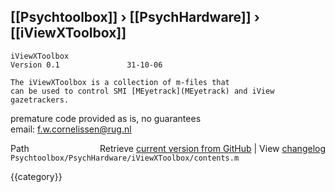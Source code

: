 ## [[Psychtoolbox]] &#8250; [[PsychHardware]] &#8250; [[iViewXToolbox]]

    iViewXToolbox  
    Version 0.1               31-10-06  
  
    The iViewXToolbox is a collection of m-files that  
    can be used to control SMI [MEyetrack](MEyetrack) and iView gazetrackers.  
   premature code provided as is, no guarantees  
   email: f.w.cornelissen@rug.nl  




<div class="code_header" style="text-align:right;">
  <span style="float:left;">Path&nbsp;&nbsp;</span> <span class="counter">Retrieve <a href=
  "https://raw.github.com/Psychtoolbox-3/Psychtoolbox-3/beta/Psychtoolbox/PsychHardware/iViewXToolbox/contents.m">current version from GitHub</a> | View <a href=
  "https://github.com/Psychtoolbox-3/Psychtoolbox-3/commits/beta/Psychtoolbox/PsychHardware/iViewXToolbox/contents.m">changelog</a></span>
</div>
<div class="code">
  <code>Psychtoolbox/PsychHardware/iViewXToolbox/contents.m</code>
</div>

{{category}}